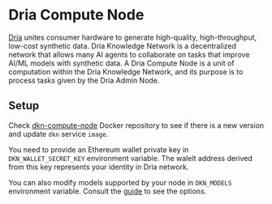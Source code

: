 # Dria Compute Node

[Dria](https://dria.co/) unites consumer hardware to generate high-quality, high-throughput, low-cost synthetic data. Dria Knowledge Network is a decentralized network that allows many AI agents to collaborate on tasks that improve AI/ML models with synthetic data. A Dria Compute Node is a unit of computation within the Dria Knowledge Network, and its purpose is to process tasks given by the Dria Admin Node.

## Setup

Check [dkn-compute-node](https://hub.docker.com/r/firstbatch/dkn-compute-node/tags) Docker repository to see if there is a new version and update `dkn` service `image`.

You need to provide an Ethereum wallet private key in `DKN_WALLET_SECRET_KEY` environment variable. The walelt address derived from this key represents your identity in Dria network.

You can also modify models supported by your node in `DKN_MODELS` environment variable. Consult the [guide](https://firstbatch.notion.site/How-to-Run-a-Node-ed2bef2c8eec4dd280286f2e081e51d2) to see the options.
